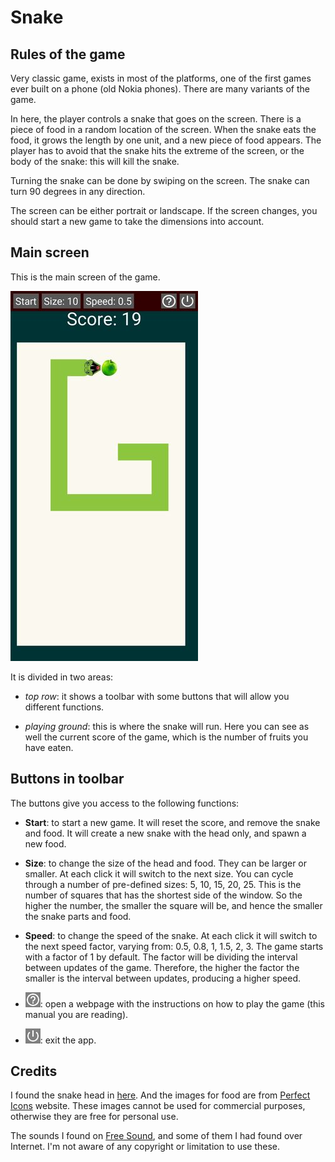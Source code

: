# Snake

## Rules of the game

Very classic game, exists in most of the platforms, one of the first games ever built on a phone (old Nokia phones). There are many variants of the game.

In here, the player controls a snake that goes on the screen. There is a piece of food in a random location of the screen. When the snake eats the food, it grows the length by one unit, and a new piece of food appears. The player has to avoid that the snake hits the extreme of the screen, or the body of the snake: this will kill the snake.

Turning the snake can be done by swiping on the screen. The snake can turn 90 degrees in any direction.

The screen can be either portrait or landscape. If the screen changes, you should start a new game to take the dimensions into account.


## Main screen

This is the main screen of the game.

![screenshot](../img/snake_screen.jpg)

It is divided in two areas:

- _top row_: it shows a toolbar with some buttons that will allow you different functions.

- _playing ground_: this is where the snake will run. Here you can see as well the current score of the game, which is the number of fruits you have eaten.




## Buttons in toolbar

The buttons give you access to the following functions:

  - **Start**: to start a new game. It will reset the score, and remove the snake and food. It will create a new snake with the head only, and spawn a new food.

  - **Size**: to change the size of the head and food. They can be larger or smaller. At each click it will switch to the next size. You can cycle through a number of pre-defined sizes: 5, 10, 15, 20, 25. This is the number of squares that has the shortest side of the window. So the higher the number, the smaller the square will be, and hence the smaller the snake parts and food.

  - **Speed**: to change the speed of the snake. At each click it will switch to the next speed factor, varying from: 0.5, 0.8, 1, 1.5, 2, 3. The game starts with a factor of 1 by default. The factor will be dividing the interval between updates of the game. Therefore, the higher the factor the smaller is the interval between updates, producing a higher speed.

  - ![Help button](../img/snake_btn_help.png "Help button"): open a webpage with the instructions on how to play the game (this manual you are reading).

  - ![Exit button](../img/snake_btn_power.png "Exit button"): exit the app.



## Credits

I found the snake head in [here](https://www.iconfinder.com/icons/3015218/dangerous_animal_reptile_serpent_head_snake_face_viper_icon). And the images for food are from [Perfect Icons](http://www.perfect-icons.com/index.htm) website. These images cannot be used for commercial purposes, otherwise they are free for personal use.

The sounds I found on [Free Sound](https://freesound.org/), and some of them I had found over Internet. I'm not aware of any copyright or limitation to use these.
